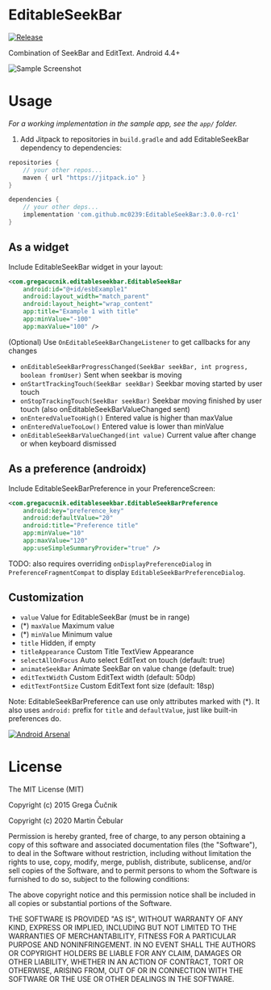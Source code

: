 # EditableSeekBar

[![Release](https://jitpack.io/v/mc0239/EditableSeekBar.svg)](https://jitpack.io/#mc0239/EditableSeekBar)

Combination of SeekBar and EditText. Android 4.4+

![Sample Screenshot](https://raw.githubusercontent.com/gregacucnik/EditableSeekBar/master/editableseekbar2.gif)

# Usage
*For a working implementation in the sample app, see the `app/` folder.*

1. Add Jitpack to repositories in `build.gradle` and add EditableSeekBar dependency to dependencies:
```gradle
repositories {
    // your other repos...
    maven { url "https://jitpack.io" }
}

dependencies {
    // your other deps...
    implementation 'com.github.mc0239:EditableSeekBar:3.0.0-rc1'
}
```

## As a widget

Include EditableSeekBar widget in your layout:
    
```xml
<com.gregacucnik.editableseekbar.EditableSeekBar
    android:id="@+id/esbExample1"
    android:layout_width="match_parent"
    android:layout_height="wrap_content"
    app:title="Example 1 with title"
    app:minValue="-100"
    app:maxValue="100" />
```

(Optional) Use `OnEditableSeekBarChangeListener` to get callbacks for any changes
 * `onEditableSeekBarProgressChanged(SeekBar seekBar, int progress, boolean fromUser)` Sent when seekbar is moving
 * `onStartTrackingTouch(SeekBar seekBar)` Seekbar moving started by user touch
 * `onStopTrackingTouch(SeekBar seekBar)` Seekbar moving finished by user touch (also onEditableSeekBarValueChanged sent)
 * `onEnteredValueTooHigh()` Entered value is higher than maxValue
 * `onEnteredValueTooLow()` Entered value is lower than minValue
 * `onEditableSeekBarValueChanged(int value)` Current value after change or when keyboard dismissed

## As a preference (androidx)

Include EditableSeekBarPreference in your PreferenceScreen: 

```xml
<com.gregacucnik.editableseekbar.EditableSeekBarPreference
    android:key="preference_key"
    android:defaultValue="20"
    android:title="Preference title"
    app:minValue="10"
    app:maxValue="120"
    app:useSimpleSummaryProvider="true" />
```

TODO: also requires overriding `onDisplayPreferenceDialog` in `PreferenceFragmentCompat` to display `EditableSeekBarPreferenceDialog`.

## Customization

 * `value` Value for EditableSeekBar (must be in range)
 * (*) `maxValue` Maximum value
 * (*) `minValue` Minimum value
 * `title` Hidden, if empty
 * `titleAppearance` Custom Title TextView Appearance
 * `selectAllOnFocus` Auto select EditText on touch (default: true)
 * `animateSeekBar` Animate SeekBar on value change (default: true)
 * `editTextWidth` Custom EditText width (default: 50dp)
 * `editTextFontSize` Custom EditText font size (default: 18sp)

Note: EditableSeekBarPreference can use only attributes marked with (*). It also uses `android:` prefix for `title` and `defaultValue`, just like built-in preferences do.

[![Android Arsenal](https://img.shields.io/badge/Android%20Arsenal-EditableSeekBar-brightgreen.svg?style=flat)](http://android-arsenal.com/details/1/2888)

License
=======
The MIT License (MIT)

Copyright (c) 2015 Grega Čučnik

Copyright (c) 2020 Martin Čebular

Permission is hereby granted, free of charge, to any person obtaining a copy
of this software and associated documentation files (the "Software"), to deal
in the Software without restriction, including without limitation the rights
to use, copy, modify, merge, publish, distribute, sublicense, and/or sell
copies of the Software, and to permit persons to whom the Software is
furnished to do so, subject to the following conditions:

The above copyright notice and this permission notice shall be included in all
copies or substantial portions of the Software.

THE SOFTWARE IS PROVIDED "AS IS", WITHOUT WARRANTY OF ANY KIND, EXPRESS OR
IMPLIED, INCLUDING BUT NOT LIMITED TO THE WARRANTIES OF MERCHANTABILITY,
FITNESS FOR A PARTICULAR PURPOSE AND NONINFRINGEMENT. IN NO EVENT SHALL THE
AUTHORS OR COPYRIGHT HOLDERS BE LIABLE FOR ANY CLAIM, DAMAGES OR OTHER
LIABILITY, WHETHER IN AN ACTION OF CONTRACT, TORT OR OTHERWISE, ARISING FROM,
OUT OF OR IN CONNECTION WITH THE SOFTWARE OR THE USE OR OTHER DEALINGS IN THE
SOFTWARE.
